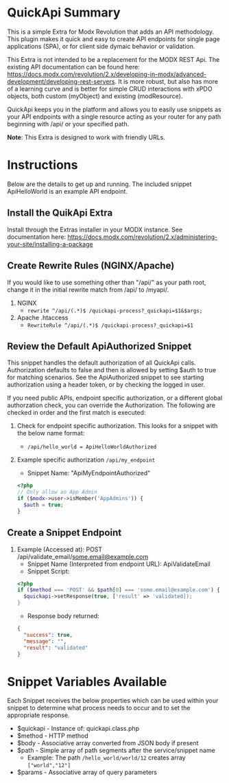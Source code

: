 # QuickApi Summary
This is a simple Extra for Modx Revolution that adds an API methodology. This plugin makes it quick and easy to create API endpoints for single page applications (SPA), or for client side dymaic behavior or validation.

This Extra is not intended to be a replacement for the MODX REST Api. The existing API documentation can be found here: https://docs.modx.com/revolution/2.x/developing-in-modx/advanced-development/developing-rest-servers. It is more robust, but also has more of a learning curve and is better for simple CRUD interactions with xPDO objects, both custom (myObject) and existing (modResource).

QuickApi keeps you in the platform and allows you to easily use snippets as your API endpoints with a single resource acting as your router for any path beginning with /api/ or your specified path.

**Note**: This Extra is designed to work with friendly URLs.

# Instructions
Below are the details to get up and running. The included snippet ApiHelloWorld is an example API endpoint.

## Install the QuikApi Extra
Install through the Extras installer in your MODX instance. See documentation here: https://docs.modx.com/revolution/2.x/administering-your-site/installing-a-package  

## Create Rewrite Rules (NGINX/Apache)
If you would like to use something other than "/api/" as your path root, change it in the initial rewrite match from /api/ to /myapi/.

1. NGINX
   * `rewrite ^/api/(.*)$ /quickapi-process?_quickapi=$1&$args;`
2. Apache .htaccess
   * `RewriteRule ^/api/(.*)$ /quickapi-process?_quickapi=$1`
   
## Review the Default ApiAuthorized Snippet
This snippet handles the default authorization of all QuickApi calls. Authorization defaults to false and then is allowed by setting $auth to true for matching scenarios. See the ApiAuthorized snippet to see starting authorization using a header token, or by checking the logged in user.

If you need public APIs, endpoint specific authorization, or a different global authorzation check, you can override the Authorization. The following are checked in order and the first match is executed:
1. Check for endpoint specific authorization. This looks for a snippet with the below name format:
   * `/api/hello_world = ApiHelloWorldAuthorized`

1. Example specific authorization `/api/my_endpoint`
   * Snippet Name: "ApiMyEndpointAuthorized"
   ```php
   <?php
   // Only allow an App Admin
   if ($modx->user->isMember('AppAdmins')) {
     $auth = true;
   }
   ```

## Create a Snippet Endpoint

1. Example (Accessed at): POST /api/validate_email/some.email@example.com
   * Snippet Name (Interpreted from endpoint URL): ApiValidateEmail
   * Snippet Script:
   ```php
   <?php
   if ($method === 'POST' && $path[0] === 'some.email@example.com') {
     $quickapi->setResponse(true, ['result' => 'validated]);
   }
   ```
   * Response body returned:
   ```json
   {
     "success": true,
     "message": "",
     "result": "validated"
   }
   ```
   
# Snippet Variables Available
Each Snippet receives the below properties which can be used within your snippet to determine what process needs to occur and to set the appropriate response.

* $quickapi - Instance of: quickapi.class.php
* $method - HTTP method
* $body - Associative array converted from JSON body if present
* $path - Simple array of path segments after the service/snippet name
  * Example: The path `/hello_world/world/12` creates array `["world","12"]`
* $params - Associative array of query parameters